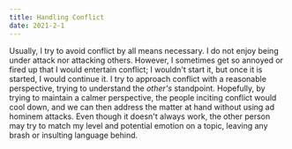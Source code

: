 ```yaml
---
title: Handling Conflict
date: 2021-2-1
---
```


Usually, I try to avoid conflict by all means necessary. I do not enjoy being under attack nor attacking others. However, I sometimes get so annoyed or fired up that I would entertain conflict; I wouldn't start it, but once it is started, I would continue it. I try to approach conflict with a reasonable perspective, trying to understand the _other's_ standpoint. Hopefully, by trying to maintain a calmer perspective, the people inciting conflict would cool down, and we can then address the matter at hand without using ad hominem attacks. Even though it doesn't always work, the other person may try to match my level and potential emotion on a topic, leaving any brash or insulting language behind.
